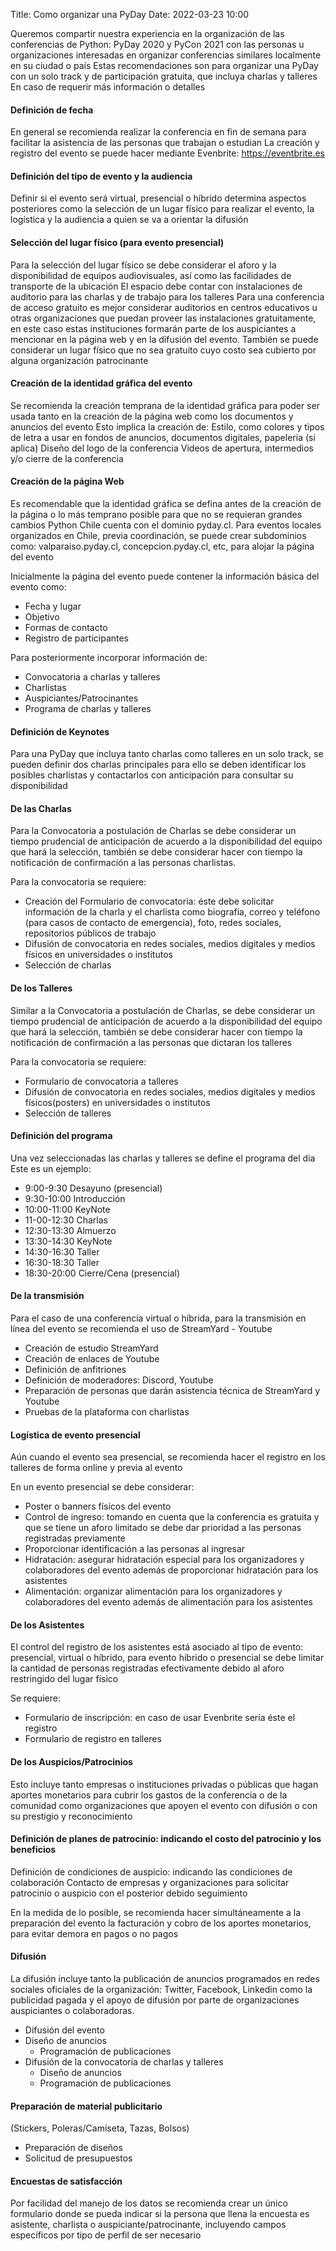 Title: Como organizar una PyDay
Date: 2022-03-23 10:00



Queremos compartir nuestra experiencia en la organización de las conferencias de Python: PyDay 2020 y PyCon 2021 con las personas u  organizaciones interesadas en organizar conferencias similares localmente en su ciudad o país
Estas recomendaciones son para organizar una PyDay con un solo track y de participación gratuita, que incluya charlas y talleres
En caso de requerir más información o detalles 

#### Definición de fecha

En general se recomienda realizar la conferencia en fin de semana para facilitar la asistencia de las personas que trabajan o estudian 
La creación y registro del evento se puede hacer mediante Evenbrite: https://eventbrite.es

#### Definición del tipo de evento y  la audiencia

Definir si el evento será virtual, presencial o híbrido determina aspectos  posteriores como la selección de un lugar físico para realizar el evento, la logística y  la audiencia a quien se va a orientar la difusión 

#### Selección del lugar físico (para evento presencial)

Para la selección del lugar físico se debe considerar el aforo y la disponibilidad de equipos audiovisuales, así como las facilidades de transporte de la ubicación
El espacio debe contar con instalaciones de auditorio para las charlas y de trabajo para los talleres
Para una conferencia de acceso gratuito es mejor considerar auditorios en centros educativos u otras organizaciones que puedan proveer las instalaciones gratuitamente, en este caso estas instituciones formarán parte de los auspiciantes a mencionar en la página web y en la difusión del evento. 
También se puede considerar un lugar físico que no sea gratuito cuyo costo sea cubierto  por alguna organización patrocinante

#### Creación de la identidad gráfica del evento

Se recomienda la creación temprana de la identidad gráfica para poder ser usada tanto en la creación de la página web como los documentos y anuncios del evento
Esto implica la creación de: 
Estilo, como colores y  tipos de letra a usar en fondos de anuncios, documentos digitales, papeleria (si aplica)
Diseño del logo de la conferencia
Videos de apertura, intermedios  y/o cierre de la conferencia

#### Creación de la página Web

Es recomendable que  la identidad gráfica se defina antes de la creación de la página o lo más temprano posible para que no se requieran grandes cambios 
Python Chile cuenta con el dominio pyday.cl. Para eventos locales organizados en Chile, previa coordinación, se puede crear subdominios como: valparaiso.pyday.cl, concepcion.pyday.cl, etc, para alojar la página del evento

Inicialmente la página del evento puede contener la información básica del evento como:
   - Fecha y lugar
   - Objetivo
   - Formas de contacto
   - Registro de participantes

Para posteriormente incorporar información de:
   - Convocatoria a charlas y talleres
   - Charlistas
   - Auspiciantes/Patrocinantes
   - Programa de charlas y talleres

#### Definición de Keynotes

Para una PyDay que incluya tanto charlas como talleres en un solo track, se pueden definir dos charlas principales para ello se deben identificar los posibles charlistas y contactarlos con anticipación para consultar su disponibilidad

#### De las Charlas 

Para la Convocatoria a postulación de Charlas se debe considerar un tiempo prudencial de anticipación de acuerdo a la disponibilidad del equipo que hará la selección, también se debe considerar hacer con tiempo la notificación de confirmación a las personas charlistas. 

Para la convocatoria se requiere:

- Creación del Formulario de convocatoria: éste debe solicitar información de la charla y el charlista como biografía, correo y teléfono (para casos de contacto de emergencia), foto,  redes sociales, repositorios públicos de trabajo
- Difusión de convocatoria en redes sociales, medios digitales y medios físicos en universidades o institutos
- Selección de charlas 

#### De los Talleres

Similar a  la Convocatoria a postulación de Charlas,  se debe considerar un tiempo prudencial de anticipación de acuerdo a la disponibilidad del equipo que hará la selección, también se debe considerar hacer con tiempo la notificación de confirmación a las personas que dictaran los talleres

Para la convocatoria se requiere:

- Formulario de convocatoria a talleres
- Difusión de convocatoria en redes sociales, medios digitales y medios físicos(posters) en universidades o institutos
- Selección de talleres

#### Definición del programa

Una vez seleccionadas las charlas y talleres se define el programa del dia
Este es un ejemplo:

   - 9:00-9:30 Desayuno (presencial)
   - 9:30-10:00 Introducción 
   - 10:00-11:00 KeyNote
   - 11-00-12:30 Charlas
   - 12:30-13:30 Almuerzo
   - 13:30-14:30 KeyNote
   - 14:30-16:30 Taller
   - 16:30-18:30 Taller
   - 18:30-20:00 Cierre/Cena (presencial)

#### De la transmisión 
Para el caso de una conferencia virtual o híbrida, para la transmisión en línea del evento se recomienda el uso de StreamYard - Youtube

   - Creación de estudio StreamYard
   - Creación de enlaces de Youtube
   - Definición de anfitriones 
   - Definición de moderadores: Discord, Youtube
   - Preparación de personas que darán asistencia  técnica de StreamYard y Youtube 
   - Pruebas de la plataforma con charlistas

#### Logística de evento presencial

Aún cuando el evento sea presencial, se recomienda hacer el registro en los talleres de forma online y previa al evento 

En un evento presencial se debe considerar:

   - Poster o banners físicos del evento 
   - Control de ingreso: tomando en cuenta que la conferencia es gratuita y que se tiene un aforo limitado se debe dar prioridad a las personas registradas previamente
   - Proporcionar identificación a las personas al ingresar 
   - Hidratación: asegurar hidratación especial para los organizadores y colaboradores del evento además de proporcionar hidratación para los asistentes
   - Alimentación: organizar alimentación para los organizadores y colaboradores del evento además  de alimentación para los asistentes

#### De los Asistentes

El control del registro de los asistentes está asociado al tipo de evento: presencial, virtual o híbrido, para evento híbrido o presencial se debe limitar la cantidad de personas registradas efectivamente debido al aforo restringido del lugar físico

Se requiere: 
   - Formulario de inscripción: en caso de usar Evenbrite sería éste el registro 
   - Formulario de registro en talleres

#### De los Auspicios/Patrocinios

Esto incluye tanto empresas o instituciones privadas o públicas  que hagan aportes monetarios para cubrir los gastos de la conferencia o de la comunidad como organizaciones que apoyen el evento con difusión o con su prestigio y reconocimiento

#### Definición de planes de patrocinio: indicando el costo del patrocinio y los beneficios 

Definición de condiciones de auspicio: indicando las condiciones de colaboración
Contacto de empresas y organizaciones para solicitar patrocinio o auspicio con el posterior  debido seguimiento 

En la medida de lo posible, se recomienda hacer simultáneamente a la preparación del evento  la facturación y cobro de los aportes monetarios, para evitar demora en pagos o no pagos 

#### Difusión 

La difusión incluye tanto la publicación de anuncios programados en redes sociales oficiales de la organización: Twitter, Facebook, Linkedin como la publicidad pagada y el apoyo de difusión por parte de organizaciones auspiciantes o colaboradoras.

   - Difusión del evento
   - Diseño de anuncios
        - Programación de publicaciones 
   - Difusión de la convocatoria de charlas y talleres
        - Diseño de anuncios
        - Programación de publicaciones 

#### Preparación de material publicitario 

(Stickers, Poleras/Camiseta, Tazas, Bolsos)
   - Preparación de diseños
   - Solicitud de presupuestos

#### Encuestas de satisfacción

Por facilidad del manejo de los datos se recomienda crear un único formulario donde se pueda indicar si la persona que llena la encuesta es asistente, charlista o auspiciante/patrocinante, incluyendo campos específicos por tipo de perfil de ser necesario


